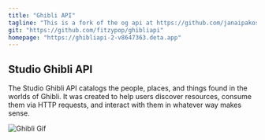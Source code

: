 ```yaml
---
title: "Ghibli API"
tagline: "This is a fork of the og api at https://github.com/janaipakos/ghibliapi"
git: "https://github.com/fitzypop/ghibliapi"
homepage: "https://ghibliapi-2-v8647363.deta.app"
---
```


## Studio Ghibli API

The Studio Ghibli API catalogs the people, places, and things found in the worlds of Ghibli. It was created to help users discover resources, consume them via HTTP requests, and interact with them in whatever way makes sense.

<!-- <div style="width:100%;height:0;padding-bottom:140%;position:relative;"><iframe src="https://giphy.com/embed/ayBZf3xVtT74Q" width="100%" height="100%" style="position:absolute" frameBorder="0" class="giphy-embed" allowFullScreen></iframe></div><p><a href="https://giphy.com/gifs/studio-ghibli-spirited-away-ayBZf3xVtT74Q">via GIPHY</a></p> -->

![Ghibli Gif](https://media.giphy.com/media/v1.Y2lkPTc5MGI3NjExZWZhY2JkNjhjY2M2NjFkYWU0OWI1NmUxZmMxYzlhNjcxNjcwZGNmZiZjdD1n/KXECBV0GkdCX6/giphy.gif)
